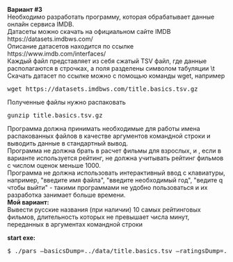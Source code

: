 <div><strong>Вариант #3</strong></div>
<div>Необходимо разработать программу, которая обрабатывает данные онлайн сервиса IMDB.</div>
<div>Датасеты можно скачать на официальном сайте IMDB https://datasets.imdbws.com/</div>
<div>Описание датасетов находится по ссылке https://www.imdb.com/interfaces/</div>
<div>Каждый файл представляет из себя сжатый TSV файл, где данные располагаются в строчках, а поля разделены символом табуляции \t </div>

<div>Скачать датасет по ссылке можно с помощью команды wget, например</div>
<pre>wget https://datasets.imdbws.com/title.basics.tsv.gz</pre>
<div>Полученные файлы нужно распаковать</div>
<pre>gunzip title.basics.tsv.gz</pre>
<div>Программа должна принимать необходимые для работы имена распакованных файлов в качестве аргументов командной строки и выводить данные в стандартный вывод.</div>
<div>Программа не должна брать в расчет фильмы для взрослых, и , если в варианте используется рейтинг, не должна учитывать рейтинг фильмов с числом оценок меньше 1000.</div>
<div>Программа не должна использовать интерактивный ввод с клавиатуры, например, "введите имя файла", "введите необходимый год", "ведите q чтобы выйти" - такими программами не удобно пользоваться и их разработка занимает больше времени.</div>

<div><strong>Мой вариант:</strong></div>
Вывести русские названия (при наличии) 10 самых рейтинговых фильмов, длительность которых не превышает числа минут, переданных в аргументах командной строки


<strong>start exe:</strong>
<pre>$ ./pars —basicsDump=../data/title.basics.tsv —ratingsDump=../data/title.ratings.tsv —akasDump=../data/title.akas.tsv —numMin=60 </pre>
